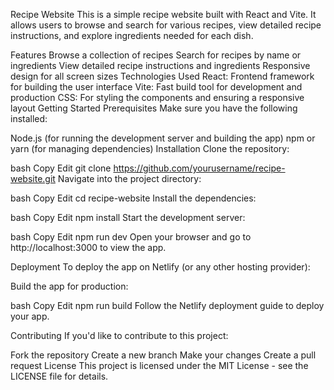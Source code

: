 Recipe Website
This is a simple recipe website built with React and Vite. It allows users to browse and search for various recipes, view detailed recipe instructions, and explore ingredients needed for each dish.

Features
Browse a collection of recipes
Search for recipes by name or ingredients
View detailed recipe instructions and ingredients
Responsive design for all screen sizes
Technologies Used
React: Frontend framework for building the user interface
Vite: Fast build tool for development and production
CSS: For styling the components and ensuring a responsive layout
Getting Started
Prerequisites
Make sure you have the following installed:

Node.js (for running the development server and building the app)
npm or yarn (for managing dependencies)
Installation
Clone the repository:

bash
Copy
Edit
git clone https://github.com/yourusername/recipe-website.git
Navigate into the project directory:

bash
Copy
Edit
cd recipe-website
Install the dependencies:

bash
Copy
Edit
npm install
Start the development server:

bash
Copy
Edit
npm run dev
Open your browser and go to http://localhost:3000 to view the app.

Deployment
To deploy the app on Netlify (or any other hosting provider):

Build the app for production:

bash
Copy
Edit
npm run build
Follow the Netlify deployment guide to deploy your app.

Contributing
If you'd like to contribute to this project:

Fork the repository
Create a new branch
Make your changes
Create a pull request
License
This project is licensed under the MIT License - see the LICENSE file for details.
